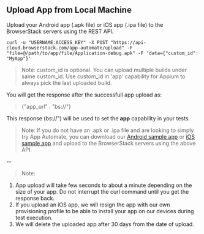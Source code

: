 ## Upload App from Local Machine 


Upload your Android app (.apk file) or iOS app (.ipa file) to the BrowserStack servers using the REST API.

```
curl -u "USERNAME:ACCESS_KEY" -X POST "https://api-cloud.browserstack.com/app-automate/upload" -F "file=@/path/to/app/file/Application-debug.apk" -F 'data={"custom_id": "MyApp"}'
```

>Note: custom_id is optional. You can upload multiple builds under same custom_id. Use custom_id in 'app' capability for Appium to always pick the last uploaded build.

You will get the response after the successfull app upload as:
> {"app_url" : "bs://<hashed-id>"}
  

This response (bs://<hashed-id>") will be used to set the **app** capability in your tests.

> Note: If you do not have an .apk or .ipa file and are looking to simply try App Automate, you can download our [Android sample app](https://www.browserstack.com/app-automate/sample-apps/android/WikipediaSample.apk) or [iOS sample app](https://www.browserstack.com/app-automate/sample-apps/ios/BStackSampleApp.ipa) and upload to the BrowserStack servers using the above API.


--

> Note: 
1. App upload will take few seconds to about a minute depending on the size of your app. Do not interrupt the curl command until you get the response back.
2. If you upload an iOS app, we will resign the app with our own provisioning profile to be able to install your app on our devices during test execution.
3. We will delete the uploaded app after 30 days from the date of upload.

